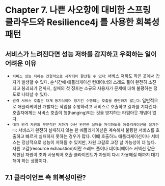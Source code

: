 # Chapter 7. 나쁜 사오항에 대비한 스프링 클라우드와 Resilience4j 를 사용한 회복성 패턴

## 서비스가 느려진다면 성능 저하를 감지하고 우회하는 일이 어려운 이유

- `서비스 성능 저하는 간헐적으로 시작되어 활산될 수 있다`: 서비스 저하도 작은 곳에서 갑자기 발생할 수 있다. 순식간에 애플리케이션 컨테이너의 스레드 풀이 완전히 소진되고 붕괴되기 전까지, 실패의 첫 징후는 소규모 사용자가 문제에 대해 불평하는 정도로 나타날 수 있다.
- `원격 서비스 호출은 대개 동기식이며 장기간 수행되는 호출을 중단하지 않는다`: 일반적으로 애플리케이션 개발자는 작업을 수행하려고 서비스르 호출하고 결과를 기다린다. 호출자에게는 서비스 호출이 행(hanging)되는 것을 방지하는 타임아웃 개념이 없다.
- `대개 원격 자원의 부분적인 저하가 아닌 완전한 실패를 처리하도록 애플리케이션을 설계한다`: 서비스가 완전히 실패하지 않는 한 애플리케이션은 계속해서 불량한 서비스를 호출하고 빠르게 실패하지 못하는 경우가 많다. 이떄 호출하느 애플리케이션이나 서비스는 정상적으로 성능이 저하될 수 있지만, 자원 고갈로 고장 날 가능성이 더 높다. 자원 고갈(resource exhaustion)이란 스레드 풀이나 데이터베이스 커넥션 같은 제한된 자원이 초과 사용되어 호출 클라이언트가 자원이 다시 가용해질 때까지 대기해야 하는 상황이다.

## 7.1 클라이언트 측 회복성이란?
